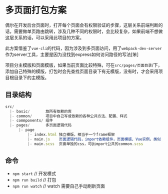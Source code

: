 # 多页面打包方案
偶尔在开发后台页面时，打开每个页面会有权限验证的步骤，这层关系前端判断的话，需要做单页路由跳转，涉及几种不同的权限时，会比较复杂，如果前端不想做这层关系的话，可以采用此项目的方案。

此方案借鉴了```vue-cli```的代码，因为涉及到多页面访问，用了```webpack-dev-server```作为server工具，主要是因为没找到express如何访问路径的写法[笨]

项目分主模版和页面模版，如果当前页面比较特殊，可在```src/pages/页面目录```/下，添加自己特殊的模版，打包时会先查找页面目录下有无模版，没有时，才会采用项目根目录下的主模版。

## 目录结构

```javascript
src/
  |- basic/       放所有依赖的库
  |- common/      项目中自己写或依赖的各种公共方法、配置、样式
  |- commponents/ 组件
  |- pages/       多页面逻辑代码
      |- page
          |- index.html 独立模版，相当于一个frame框架
          |- main.js    页面逻辑代码，import依赖组件，页面模版、Vue实例，类似 `*.vue` 文件构造
          |- main.scss  页面单独的css，可@import公共的common.scss
```
## 命令
- ```npm start``` // 开发模式
- ```npm run build``` // 打包
- ```npm run watch``` // watch 需要自己手动刷新页面